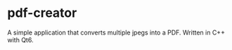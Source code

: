 # pdf-creator
A simple application that converts multiple jpegs into a PDF. Written in C++ with Qt6.
